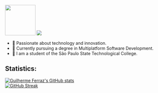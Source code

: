 <p>
  <img src="https://upload.wikimedia.org/wikipedia/commons/thumb/1/19/Ita%C3%BA_Unibanco_logo_2023.svg/2048px-Ita%C3%BA_Unibanco_logo_2023.svg.png" width="100px">
  <a href="https://github.com/gui-zaf">
    <img src="https://readme-typing-svg.demolab.com?font=Montserrat&weight=700&size=50&duration=4000&pause=1000&color=FA5719&background=574D0D00&repeat=false&random=false&width=620&height=70&lines=Investment+Analyst">
  </a>
</p>

- 🚀 Passionate about technology and innovation.
- 📕 Currently pursuing a degree in Multiplatform Software Development.
- 🏫 I am a student of the São Paulo State Technological College.

## Statistics:

[![Guilherme Ferraz's GitHub stats](https://github-readme-stats-sigma-five.vercel.app/api?username=gui-zaf&count_private=true&hide=contribs&hide_title=true&layout=compact&show_icons=true&theme=dark&icon_color=58a6ff&hide_border=true&border_radius=16)](https://github.com/gui-zaf) <br>
[![GitHub Streak](https://streak-stats.demolab.com?user=gui-zaf&theme=dark&hide_border=true&exclude_days=Sun%2CSat)](https://github.com/gui-zaf)


